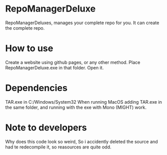 # RepoManagerDeluxe
RepoManagerDeluxes, manages your complete repo for you.
It can create the complete repo.

# How to use
Create a website using github pages, or any other method.
Place RepoManagerDeluxe.exe in that folder.
Open it.

# Dependencies
TAR.exe in C:/Windows/System32
When running MacOS adding TAR.exe in the same folder, and running with the exe with Mono (MIGHT) work.

# Note to developers
Why does this code look so weird,
So i accidently deleted the source and had te redecompile it, so reasources are quite odd.
